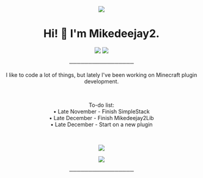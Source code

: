 <p align='center'>
 <img src="https://user-images.githubusercontent.com/58639173/97764529-51f86b80-1ae5-11eb-8576-bcb53d8f9324.png" />
</p>
<h1 align='center'>
  Hi! 👋 I'm Mikedeejay2.
</h1>

<p align='center'>
 <img src="https://img.shields.io/badge/java-%23ED8B00.svg?&style=for-the-badge&logo=java&logoColor=white" />
 <img src="https://img.shields.io/badge/c++%20-%2300599C.svg?&style=for-the-badge&logo=c%2B%2B&logoColor=white" />
</p>

<p align='center'>
 ─────────────────
</p>

<p align='center'>
 I like to code a lot of things, but lately I've been working on Minecraft plugin development.
</p>

<br>

<p align='center'>
 To-do list: <br>
  • Late November - Finish SimpleStack <br>
  • Late December - Finish Mikedeejay2Lib <br>
  • Late December - Start on a new plugin <br>
</p>

<br>

<p align='center'>
 <img src="https://github-readme-stats.vercel.app/api?username=Mikedeejay2&count_private=true&show_icons=true&theme=tokyonight" />
</p>

<p align='center'>
 <img src="https://img.shields.io/badge/Mikedeejay2%233606-%237289DA.svg?&style=for-the-badge&logo=discord&logoColor=white" />
</p>

<p align='center'>
 ─────────────────
</p>
